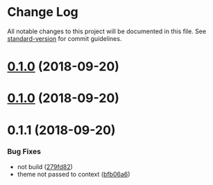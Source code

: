 # Change Log

All notable changes to this project will be documented in this file. See [standard-version](https://github.com/conventional-changelog/standard-version) for commit guidelines.

<a name="0.1.0"></a>
# [0.1.0](https://github.com/ekoeryanto/gatsby-plugin-mui/compare/v0.1.1...v0.1.0) (2018-09-20)



<a name="0.1.0"></a>
# [0.1.0](https://github.com/ekoeryanto/gatsby-plugin-mui/compare/v0.1.1...v0.1.0) (2018-09-20)



<a name="0.1.1"></a>
# 0.1.1 (2018-09-20)


### Bug Fixes

* not build ([279fd82](https://github.com/ekoeryanto/gatsby-plugin-mui/commit/279fd82))
* theme not passed to context ([bfb06a6](https://github.com/ekoeryanto/gatsby-plugin-mui/commit/bfb06a6))
